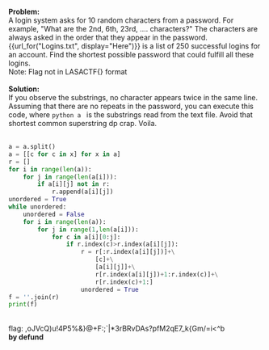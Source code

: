 <b>Problem:</b><br>
A login system asks for 10 random characters from a password. For example, \"What are the 2nd, 6th, 23rd, .... characters?\" The characters are always asked in the order that they appear in the password. {{url_for(\"Logins.txt\", display=\"Here\")}} is a list of 250 successful logins for an account. Find the shortest possible password that could fulfill all these logins. <br>Note: Flag not in LASACTF{} format<br><br>
<b>Solution:</b><br>
If you observe the substrings, no character appears twice in the same line. Assuming that there are no repeats in the password, you can execute this code, where ```python a ``` is the substrings read from the text file. Avoid that shortest common superstring dp crap. Voila.<br><br>
```python
a = a.split()
a = [[c for c in x] for x in a]
r = []
for i in range(len(a)):
    for j in range(len(a[i])):
        if a[i][j] not in r:
            r.append(a[i][j])
unordered = True
while unordered:
    unordered = False
    for i in range(len(a)):
        for j in range(1,len(a[i])):
            for c in a[i][0:j]:
                if r.index(c)>r.index(a[i][j]):
                    r = r[:r.index(a[i][j])]+\
                        [c]+\
                        [a[i][j]]+\
                        r[r.index(a[i][j])+1:r.index(c)]+\
                        r[r.index(c)+1:]
                    unordered = True
f = ''.join(r)
print(f)
```
<br>
flag: ,oJVcQ)u!4P5%&}@+F:;`|*3rBRvDAs?pfM2qE7_k{Gm/=i<^b<br>
<b>by defund</b>

